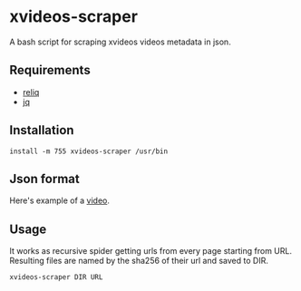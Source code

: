 # xvideos-scraper

A bash script for scraping xvideos videos metadata in json.

## Requirements

 - [reliq](https://github.com/TUVIMEN/reliq)
 - [jq](https://github.com/stedolan/jq)

## Installation

    install -m 755 xvideos-scraper /usr/bin

## Json format

Here's example of a [video](video-example.json).

## Usage

It works as recursive spider getting urls from every page starting from URL.
Resulting files are named by the sha256 of their url and saved to DIR.

    xvideos-scraper DIR URL
